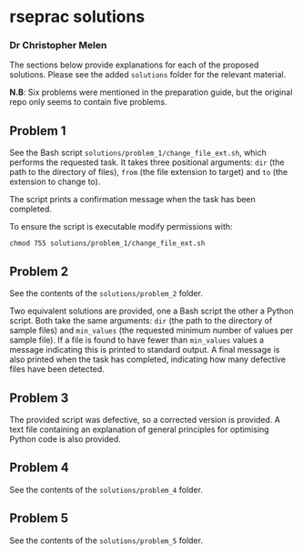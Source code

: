 # rseprac solutions

### Dr Christopher Melen

The sections below provide explanations for each of the proposed solutions. Please see the added `solutions` folder for the relevant material.

**N.B**: Six problems were mentioned in the preparation guide, but the original repo only seems to contain five problems.

## Problem 1

See the Bash script `solutions/problem_1/change_file_ext.sh`, which performs the requested task. It takes three positional arguments: `dir` (the path to the directory of files), `from` (the file extension to target) and `to` (the extension to change to).

The script prints a confirmation message when the task has been completed.

To ensure the script is executable modify permissions with:

`chmod 755 solutions/problem_1/change_file_ext.sh`

## Problem 2

See the contents of the `solutions/problem_2` folder.

Two equivalent solutions are provided, one a Bash script the other a Python script. Both take the same arguments: `dir` (the path to the directory of sample files) and `min_values` (the requested minimum number of values per sample file). If a file is found to have fewer than `min_values` values a message indicating this is printed to standard output. A final message is also printed when the task has completed, indicating how many defective files have been detected.

## Problem 3

The provided script was defective, so a corrected version is provided. A text file containing an explanation of general principles for optimising Python code is also provided.

## Problem 4

See the contents of the `solutions/problem_4` folder.

## Problem 5

See the contents of the `solutions/problem_5` folder.

